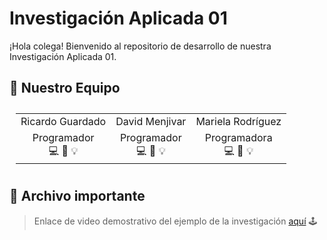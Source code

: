# Investigación Aplicada 01
¡Hola colega! Bienvenido al repositorio de desarrollo de nuestra Investigación Aplicada 01.

## 👋 Nuestro Equipo

<div style="padding: 10px">
  <table style="margin: 0 auto">
    <tr align="center">
      <td>Ricardo Guardado</td>
      <td>David Menjivar</td>
      <td>Mariela Rodríguez</td>
    </tr>
    <tr align="center">
      <td>Programador<br>💻 🎨 💡</td>
      <td>Programador<br>💻 🔧 💡</td>
      <td>Programadora<br>💻 🎨 💡</td>
    </tr>
  </table>
</div>

## 📂 Archivo importante

> Enlace de video demostrativo del ejemplo de la investigación [aquí](#) 🕹️


